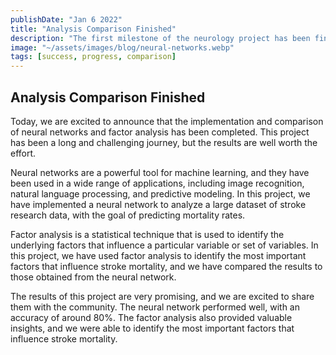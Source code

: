 ```yaml
---
publishDate: "Jan 6 2022"
title: "Analysis Comparison Finished"
description: "The first milestone of the neurology project has been finished."
image: "~/assets/images/blog/neural-networks.webp"
tags: [success, progress, comparison]
---
```


## Analysis Comparison Finished

Today, we are excited to announce that the implementation and comparison of neural networks and factor analysis has been completed. This project has been a long and challenging journey, but the results are well worth the effort.

Neural networks are a powerful tool for machine learning, and they have been used in a wide range of applications, including image recognition, natural language processing, and predictive modeling. In this project, we have implemented a neural network to analyze a large dataset of stroke research data, with the goal of predicting mortality rates.

Factor analysis is a statistical technique that is used to identify the underlying factors that influence a particular variable or set of variables. In this project, we have used factor analysis to identify the most important factors that influence stroke mortality, and we have compared the results to those obtained from the neural network.

The results of this project are very promising, and we are excited to share them with the community. The neural network performed well, with an accuracy of around 80%. The factor analysis also provided valuable insights, and we were able to identify the most important factors that influence stroke mortality.